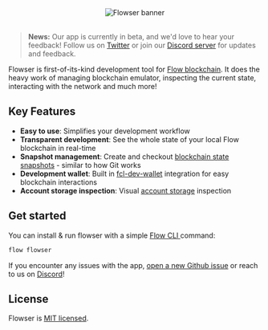 <div align="center">
	<img alt="Flowser banner" src="https://user-images.githubusercontent.com/36109955/196263054-b42ecb52-340f-4982-bd62-404acb161d71.gif" />
	<br />
	<br />
</div>

> **News:** Our app is currently in beta, and we'd love to hear your feedback! Follow us on [Twitter](https://twitter.com/onflowser) or join our [Discord server](https://discord.gg/2gx7ZsRUkD) for updates and feedback.


Flowser is first-of-its-kind development tool for [Flow blockchain](https://www.onflow.org/). It does the heavy work of managing blockchain emulator, inspecting the current state, interacting with the network and much more!

## Key Features

- **Easy to use**: Simplifies your development workflow
- **Transparent development**: See the whole state of your local Flow blockchain in real-time
- **Snapshot management**: Create and checkout [blockchain state snapshots](https://github.com/onflow/flow-emulator#managing-emulator-state) - similar to how Git works
- **Development wallet**: Built in [fcl-dev-wallet](https://github.com/onflow/fcl-dev-wallet) integration for easy blockchain interactions
- **Account storage inspection**: Visual [account storage](https://developers.flow.com/cadence/language/accounts#account-storage) inspection 

## Get started

You can install & run flowser with a simple [Flow CLI ](https://developers.flow.com/tools/flow-cli/install) command:
```bash
flow flowser
```

If you encounter any issues with the app, [open a new Github issue](https://github.com/onflowser/flowser/issues) or reach to us on [Discord](https://discord.gg/2gx7ZsRUkD)!

## License

Flowser is [MIT licensed](./LICENSE).
